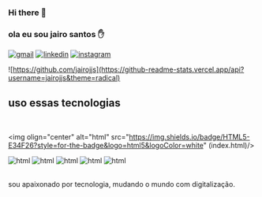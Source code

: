 ### Hi there 👋


### ola eu sou jairo santos ✋

[![gmail](https://img.shields.io/badge/Gmail-D14836?style=for-the-badge&logo=gmail&logoColor=white)](https://mail.google.com/mail/u/0/#inbox)
[![linkedin](https://img.shields.io/badge/LinkedIn-0077B5?style=for-the-badge&logo=linkedin&logoColor=white)](https://www.linkedin.com/in/jairo-santos-2929691b3)
[![instagram](https://img.shields.io/badge/Instagram-E4405F?style=for-the-badge&logo=instagram&logoColor=white)](https://www.instagram.com/jairosantos2267/) 

![https://github.com/jairojjs](https://github-readme-stats.vercel.app/api?username=jairojjs&theme=radical)


## uso essas tecnologias

<div style="display: inline_blog"><br/>
  
<img olign="center" alt="html" src="https://img.shields.io/badge/HTML5-E34F26?style=for-the-badge&logo=html5&logoColor=white" (index.html)/>
  
<img olign="center" alt="html" src="https://img.shields.io/badge/CSS3-1572B6?style=for-the-badge&logo=css3&logoColor=white" />
  
<img olign="center" alt="html" src="https://img.shields.io/badge/JavaScript-323330?style=for-the-badge&logo=javascript&logoColor=F7DF1E" />

<img oling="center" alt="html" src="https://img.shields.io/badge/Python-14354C?style=for-the-badge&logo=python&logoColor=white">

<img oling="center" alt="html" src="https://img.shields.io/badge/MySQL-005C84?style=for-the-badge&logo=mysql&logoColor=white">

<img olign="center" alt="html" src="https://img.shields.io/badge/MariaDB-003545?style=for-the-badge&logo=mariadb&logoColor=white" />

</div><br/>

sou apaixonado por tecnologia, mudando o mundo com digitalização.
